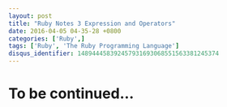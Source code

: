 ```yaml
---
layout: post
title: "Ruby Notes 3 Expression and Operators"
date: 2016-04-05 04-35-28 +0800
categories: ['Ruby',]
tags: ['Ruby', 'The Ruby Programming Language']
disqus_identifier: 148944458392457931693068551563381245374
---
```


# To be continued...
